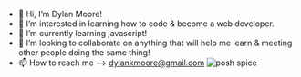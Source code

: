 - 👋 Hi, I’m Dylan Moore!
- 👀 I’m interested in learning how to code & become a web developer.
- 🌱 I’m currently learning javascript!
- 💞️ I’m looking to collaborate on anything that will help me learn & meeting other people doing the same thing!
- 📫 How to reach me --> dylankmoore@gmail.com
![posh spice](https://hips.hearstapps.com/hmg-prod/images/victoria-beckham-instagram-viral-meme-1590250456.jpg?crop=1.00xw:0.743xh;0,0.105xh&resize=1200:*)
<!---
dylankmoore/dylankmoore is a ✨ special ✨ repository because its `README.md` (this file) appears on your GitHub profile.
You can click the Preview link to take a look at your changes.
--->
